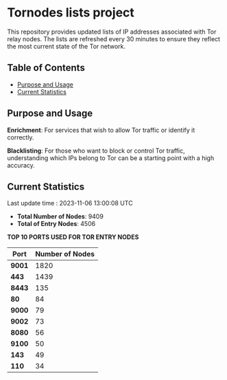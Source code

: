 # Tornodes lists project

This repository provides updated lists of IP addresses associated with Tor relay nodes. The lists are refreshed every 30 minutes to ensure they reflect the most current state of the Tor network.

## Table of Contents

- [Purpose and Usage](#purpose-and-usage)
- [Current Statistics](#current-statistics)


## Purpose and Usage

**Enrichment**: For services that wish to allow Tor traffic or identify it correctly.

**Blacklisting**: For those who want to block or control Tor traffic, understanding which IPs belong to Tor can be a starting point with a high accuracy.

## Current Statistics

Last update time : 2023-11-06 13:00:08 UTC

- **Total Number of Nodes**: 9409
- **Total of Entry Nodes**: 4506

**TOP 10 PORTS USED FOR TOR ENTRY NODES**

| **Port** | **Number of Nodes** |
|------|-----------------|
| **9001**   | 1820  |
| **443**   | 1439  |
| **8443**   | 135  |
| **80**   | 84  |
| **9000**   | 79  |
| **9002**   | 73  |
| **8080**   | 56  |
| **9100**   | 50  |
| **143**   | 49  |
| **110**   | 34  |


